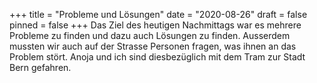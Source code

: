 +++
title = "Probleme und Lösungen"
date = "2020-08-26"
draft = false
pinned = false
+++
Das Ziel des heutigen Nachmittags war es mehrere Probleme zu finden und dazu auch Lösungen zu finden. Ausserdem mussten wir auch auf der Strasse Personen fragen, was ihnen an das Problem stört. Anoja und ich sind diesbezüglich mit dem Tram zur Stadt Bern gefahren.